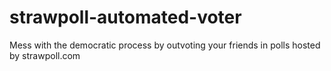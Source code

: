 # strawpoll-automated-voter
Mess with the democratic process by outvoting your friends in polls hosted by strawpoll.com
